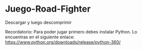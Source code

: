 # Juego-Road-Fighter
Descargar y luego descomprimir 



Recordatorio:
Para poder jugar primero debes instalar Python. Lo encuentras en el siguiente enlace: https://www.python.org/downloads/release/python-360/
